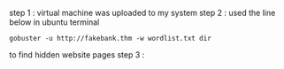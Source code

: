 step 1 : virtual machine was uploaded to my system
step 2 : used the line below in ubuntu terminal
```
gobuster -u http://fakebank.thm -w wordlist.txt dir
```
to find hidden website pages
step 3 : 

